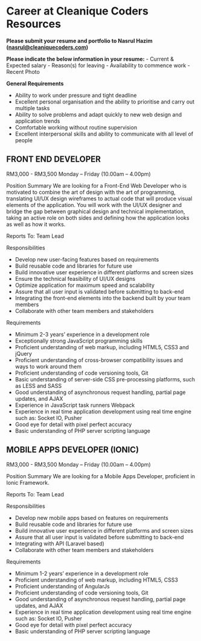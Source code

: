 # Career at Cleanique Coders Resources

**Please submit your resume and portfolio to Nasrul Hazim (nasrul@cleaniquecoders.com)**

**Please indicate the below information in your resume:**
	- Current & Expected salary
	- Reason(s) for leaving
	- Availability to commence work
	- Recent Photo

**General Requirements**

- Ability to work under pressure and tight deadline
- Excellent personal organisation and the ability to prioritise and carry out multiple tasks
- Ability to solve problems and adapt quickly to new web design and application trends
- Comfortable working without routine supervision
- Excellent interpersonal skills and ability to communicate with all level of people

## FRONT END DEVELOPER

RM3,000 - RM3,500
Monday – Friday (10.00am – 4.00pm)

Position Summary
We are looking for a Front-End Web Developer who is motivated to combine the art of design with the art of programming, translating UI/UX design wireframes to actual code that will produce visual elements of the application. You will work with the UI/UX designer and bridge the gap between graphical design and technical implementation, taking an active role on both sides and defining how the application looks as well as how it works.
 
Reports To: Team Lead
 
Responsibilities
- Develop new user-facing features based on requirements
- Build reusable code and libraries for future use
- Build innovative user experience in different platforms and screen sizes
- Ensure the technical feasibility of UI/UX designs
- Optimize application for maximum speed and scalability
- Assure that all user input is validated before submitting to back-end
- Integrating the front-end elements into the backend built by your team members
- Collaborate with other team members and stakeholders

Requirements
- Minimum 2-3 years’ experience in a development role
- Exceptionally strong JavaScript programming skills
- Proficient understanding of web markup, including HTML5, CSS3 and jQuery
- Proficient understanding of cross-browser compatibility issues and ways to work around them
- Proficient understanding of code versioning tools, Git
- Basic understanding of server-side CSS pre-processing platforms, such as LESS and SASS
- Good understanding of asynchronous request handling, partial page updates, and AJAX
- Experience in JavaScript task runners Webpack
- Experience in real time application development using real time engine such as: Socket IO, Pusher
- Good eye for detail with pixel perfect accuracy
- Basic understanding of PHP server scripting language

## MOBILE APPS DEVELOPER (IONIC)

RM3,000 - RM3,500
Monday – Friday (10.00am – 4.00pm)

Position Summary
We are looking for a Mobile Apps Developer, proficient in Ionic Framework.
 
Reports To: Team Lead
 
Responsibilities
- Develop new mobile apps based on features on requirements
- Build reusable code and libraries for future use
- Build innovative user experience in different platforms and screen sizes
- Assure that all user input is validated before submitting to back-end
- Integrating with API (Laravel based)
- Collaborate with other team members and stakeholders

Requirements
- Minimum 1-2 years’ experience in a development role
- Proficient understanding of web markup, including HTML5, CSS3
- Proficient understanding of AngularJs
- Proficient understanding of code versioning tools, Git
- Good understanding of asynchronous request handling, partial page updates, and AJAX
- Experience in real time application development using real time engine such as: Socket IO, Pusher
- Good eye for detail with pixel perfect accuracy
- Basic understanding of PHP server scripting language

